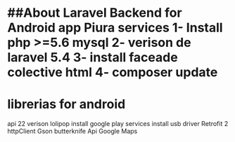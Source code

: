 ##About Laravel
Backend for Android app Piura services
1- Install php >=5.6 mysql
2- verison de laravel 5.4
3- install faceade colective html 
4- composer update
=============================
librerias for android
============================
api 22 verison lolipop
install google play services 
install usb driver
Retrofit 2
httpClient
Gson
butterknife
Api Google Maps
